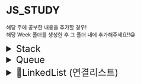 # JS_STUDY

해당 주에 공부한 내용을 추가할 경우!  
해당 Week 폴더를 생성한 후 그 폴더 내에 추가해주세요!!😀

<details>
<summary style="font-size: 25px">Stack</summary>
 <h1>test</h1>
<pre><code>
    console.log("test");
    console.log("테스트");
  </code></pre>
</details>

<details>
<summary style="font-size: 25px">Queue</summary>

</details>

<details>
<summary style="font-size: 25px">🌻LinkedList (연결리스트)</summary>

  # 연결리스트
  각 노드가 데이터와 포인터를 가지고 한 줄로 연결되어 있는 자료 구조를 말한다.

  ## :star:연결리스트 종류
  ### - [단방향 연결리스트](#1-단방향-연결리스트)
  ### - [양방향 연결리스트](#2-양방향-연결리스트)

  ## :star:연결리스트와 배열의 차이점
  ### - [연결리스트와 배열의 차이점](#3-연결리스트와-배열의-차이점)

  ## :star:연결리스트 코드 구현
  ### - [연결리스트 코드](#4-연결리스트-코드-구현)

  ***
  ## 1. 단방향 연결리스트
  한 방향으로만 이동할 수 있는 리스트를 말한다.

  * 단방향 연결리스트 형태
  <img width="100%" src="https://user-images.githubusercontent.com/81006438/222418142-e7587a06-46d7-4fe7-9383-cc8df25fdd2b.png" />
    > 한 노드에 데이터와 포인터가 있는데 이 포인터는 다음 값의 주소이다.

  * 단방향 연결리스트에서 데이터 추가
  <img width="100%" src="https://user-images.githubusercontent.com/81006438/222418144-0768eb7e-948b-4b46-b2ec-803c78daf8cb.png" />
    > 새로 추가하려는 위치에서 왼쪽에 있는 노드가 가리키는 주소값을 바꾼다.  
    새로 추가하는 노드에서도 가리키는 주소값을 다음 노드로 설정한다.

  * 단방향 연결리스트에서 데이터 삭제
  <img width="100%" src="https://user-images.githubusercontent.com/81006438/222418130-9dec3f67-9603-4aae-8df7-861ca31f1229.png" />
    > 삭제하려는 노드와의 양 옆 연결을 제거한다.  
    이전 노드가 가리키는 주소가 삭제할 노드를 가리키게 하지 않고 그 다음 노드를 가리키도록 바꿔준다. 

  ## 2. 양방향 연결리스트
  양 방향으로 이동할 수 있는 리스트를 말한다.

  * 양방향 연결리스트 형태
    > 한 노드에 데이터와 포인터 2개가 있다.  
    포인터 한 개는 다음 값의 주소를 가지고 있고 다른 포인터 한 개는 이전 값의 주소를 가지고 있다.

  * 양방향 연결리스트에서 데이터 추가
    > 단방향 연결리스트에서의 데이터 추가 방법과 동일하다.  
    다만 이전 값을 가리키는 주소가 한 개 더 있기 때문에 이 주소도 추가하려는 데이터를 거치도록 바꿔준다.

  * 양방향 연결리스트에서 데이터 삭제
    > 단방향 연결리스트에서의 데이터 삭제 방법과 동일하다.  
    다만 이전 값을 가리키는 주소가 한 개 더 있기 때문에 이 주소도 추가하려는 데이터를 거치도록 바꿔준다.

## 3. 연결리스트와 배열의 차이점
> :+1: 데이터 찾는 속도: 배열 > 연결리스트  

연결리스트에서 데이터를 찾기 위해서는 연결 순서대로 돌아다녀야하기 때문에 배열보다 찾는 속도가 느리다.

> :+1: 데이터 삽입/삭제 속도: 연결리스트 > 배열

연결리스트에서는 노드를 하나 새로 생성하고 추가할 자리의 양 옆 노드의 주소만 바꿔주면 되기 때문에 빠르다.
배열에서는 데이터를 중간에 삽입/삭제할 때 배열 전체가 이동하기 때문에 느리다. 

## 4. 연결리스트 코드 구현
출처: https://overcome-the-limits.tistory.com/16
```js
class Node {
  constructor(element){
    this.element = element;
    this.next = null;
  }
}
 
class LinkedList {
  constructor(){
    this.head = new Node("head");
  }
    
    append(newElement) {
    	let newNode = new Node(newElement); //새로운 노드 생성
    	let current = this.head; // 시작 노드
    	while(current.next != null) { // 맨 끝 노드 찾기
        	current = current.next;
    	}
    	current.next = newNode;
	}
    
    insert(newElement, item) {
    	let newNode = new Node(newElement); //새로운 노드 생성
    	let current = this.find(item); // 삽입할 위치의 노드 찾기
        newNode.next = current.next; // 찾은 노드가 가리키는 노드를 새로은 노드가 가리키기
        current.next = newNode; // 찾은 노드는 이제부터 새로운 노드를 가리키도록 하기
	}
    
    remove(item) {
    	let preNode = this.findPrevious(item); // 삭제할 노드를 가리키는 노드 찾기
    	preNode.next = preNode.next.next; // 삭제할 노드 다음 노드를 가리키도록 하기
	}
    
    find(item){
      let currNode = this.head;
      while(currNode.element !== item) {
        currNode = currNode.next;
      }
      return currNode;
    }
    
    findPrevious(item) {
    	let currNode = this.head;
    	while(currNode.next != null && currNode.next.element !== item) {
        	currNode = currNode.next;
    }
    	return currNode;
	}
            
    toString() {
    	let array = [];
    	let currNode = this.head;
    	while(currNode.next !== null){
        	array.push(currNode.next.element);
        	currNode = currNode.next;
    }
    	return array
	}
}

let linkedList = new LinkedList();
linkedList.insert("A", "head");
linkedList.insert("B", "A");
linkedList.insert("C", "B");
linkedList.remove("B");
linkedList.append("D");
linkedList.append("E");

console.log(linkedList.toString())
```

</details>

